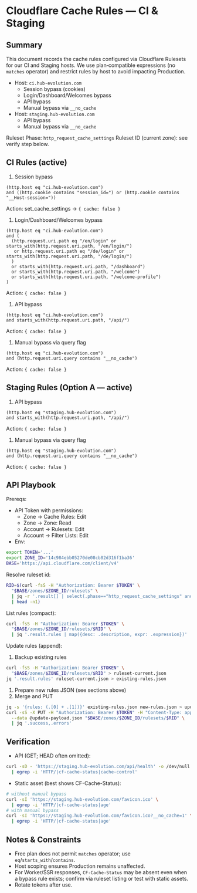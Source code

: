 # Cloudflare Cache Rules — CI & Staging

## Summary

This document records the cache rules configured via Cloudflare Rulesets for our CI and Staging hosts. We use plan‑compatible expressions (no `matches` operator) and restrict rules by host to avoid impacting Production.

- Host: `ci.hub-evolution.com`
  - Session bypass (cookies)
  - Login/Dashboard/Welcomes bypass
  - API bypass
  - Manual bypass via `__no_cache`
- Host: `staging.hub-evolution.com`
  - API bypass
  - Manual bypass via `__no_cache`

Ruleset Phase: `http_request_cache_settings`
Ruleset ID (current zone): see verify step below.

## CI Rules (active)

1. Session bypass

```text
(http.host eq "ci.hub-evolution.com")
and ((http.cookie contains "session_id=") or (http.cookie contains "__Host-session="))
```

Action: set_cache_settings → `{ cache: false }`

1. Login/Dashboard/Welcomes bypass

```text
(http.host eq "ci.hub-evolution.com")
and (
  (http.request.uri.path eq "/en/login" or starts_with(http.request.uri.path, "/en/login/")
   or http.request.uri.path eq "/de/login" or starts_with(http.request.uri.path, "/de/login/")
  )
  or starts_with(http.request.uri.path, "/dashboard")
  or starts_with(http.request.uri.path, "/welcome")
  or starts_with(http.request.uri.path, "/welcome-profile")
)
```

Action: `{ cache: false }`

1. API bypass

```text
(http.host eq "ci.hub-evolution.com")
and starts_with(http.request.uri.path, "/api/")
```

Action: `{ cache: false }`

1. Manual bypass via query flag

```text
(http.host eq "ci.hub-evolution.com")
and (http.request.uri.query contains "__no_cache")
```

Action: `{ cache: false }`

## Staging Rules (Option A — active)

1. API bypass

```text
(http.host eq "staging.hub-evolution.com")
and starts_with(http.request.uri.path, "/api/")
```

Action: `{ cache: false }`

1. Manual bypass via query flag

```text
(http.host eq "staging.hub-evolution.com")
and (http.request.uri.query contains "__no_cache")
```

Action: `{ cache: false }`

## API Playbook

Prereqs:

- API Token with permissions:
  - Zone → Cache Rules: Edit
  - Zone → Zone: Read
  - Account → Rulesets: Edit
  - Account → Filter Lists: Edit
- Env:

```bash
export TOKEN='...'
export ZONE_ID='14c984ebb05270de08cb82d316f1ba36'
BASE='https://api.cloudflare.com/client/v4'
```

Resolve ruleset id:

```bash
RID=$(curl -fsS -H "Authorization: Bearer $TOKEN" \
  "$BASE/zones/$ZONE_ID/rulesets" \
  | jq -r '.result[] | select(.phase=="http_request_cache_settings" and .kind=="zone") | .id' \
  | head -n1)
```

List rules (compact):

```bash
curl -fsS -H "Authorization: Bearer $TOKEN" \
  "$BASE/zones/$ZONE_ID/rulesets/$RID" \
  | jq '.result.rules | map({desc: .description, expr: .expression})'
```

Update rules (append):

1. Backup existing rules

```bash
curl -fsS -H "Authorization: Bearer $TOKEN" \
  "$BASE/zones/$ZONE_ID/rulesets/$RID" > ruleset-current.json
jq '.result.rules' ruleset-current.json > existing-rules.json
```

1. Prepare new rules JSON (see sections above)
1. Merge and PUT

```bash
jq -s '{rules: (.[0] + .[1])}' existing-rules.json new-rules.json > update-payload.json
curl -sS -X PUT -H "Authorization: Bearer $TOKEN" -H "Content-Type: application/json" \
  --data @update-payload.json "$BASE/zones/$ZONE_ID/rulesets/$RID" \
  | jq '.success,.errors'
```

## Verification

- API (GET; HEAD often omitted):

```bash
curl -sD - 'https://staging.hub-evolution.com/api/health' -o /dev/null \
  | egrep -i 'HTTP/|cf-cache-status|cache-control'
```

- Static asset (best shows CF-Cache-Status):

```bash
# without manual bypass
curl -sI 'https://staging.hub-evolution.com/favicon.ico' \
  | egrep -i 'HTTP/|cf-cache-status|age'
# with manual bypass
curl -sI 'https://staging.hub-evolution.com/favicon.ico?__no_cache=1' \
  | egrep -i 'HTTP/|cf-cache-status|age'
```

## Notes & Constraints

- Free plan does not permit `matches` operator; use `eq`/`starts_with`/`contains`.
- Host scoping ensures Production remains unaffected.
- For Worker/SSR responses, `CF-Cache-Status` may be absent even when a bypass rule exists; confirm via ruleset listing or test with static assets.
- Rotate tokens after use.
